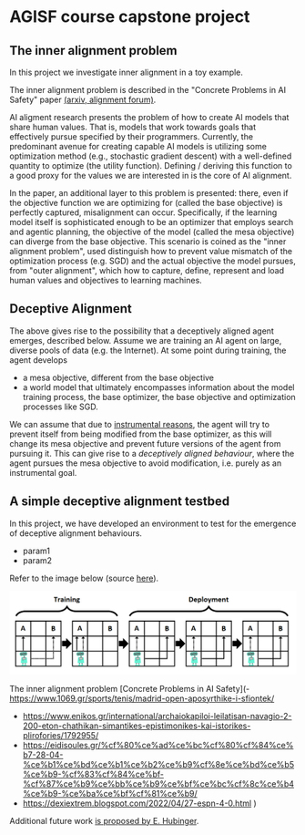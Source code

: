 <script type="text/javascript"
  src="https://cdn.mathjax.org/mathjax/latest/MathJax.js?config=TeX-AMS-MML_HTMLorMML">
</script>

# AGISF course capstone project

## The inner alignment problem

In this project we investigate inner alignment in a toy example.


The inner alignment problem is described in the "Concrete Problems in AI Safety" paper [(arxiv, ](https://arxiv.org/abs/1906.01820)
 [alignment forum)](https://www.alignmentforum.org/s/r9tYkB2a8Fp4DN8yB).

AI aligment research presents the problem of how to create AI models that share human values.
That is, models that work towards goals that effectively pursue specified by their programmers.
Currently, the predominant avenue for creating capable AI models is utilizing some optimization method (e.g., stochastic gradient descent) with a well-defined quantity to optimize (the utility function). Defining / deriving this function to a good proxy for the values we are interested in is the core of AI alignment.

In the paper, an additional layer to this problem is presented: there, even if the objective function we are optimizing for (called the base objective) is perfectly captured,
misalignment can occur. Specifically, if the learning model itself is sophisticated enough to be an optimizer that employs search and agentic planning,
the objective of the model (called the mesa objective) can diverge from the base objective. This scenario is coined as the "inner alignment problem", used distinguish how to prevent value mismatch of the optimization process (e.g. SGD) and the actual objective the model pursues, from "outer alignment", which how to capture, define, represent and load human values and objectives to learning machines.


## Deceptive Alignment

The above gives rise to the possibility that a deceptively aligned agent emerges, described below.
Assume we are training an AI agent on large, diverse pools of data (e.g. the Internet).
At some point during training, the agent develops

- a mesa objective, different from the base objective
- a world model that ultimately encompasses information about the model training process,
the base optimizer, the base objective and optimization processes like SGD.

We can assume that due to [instrumental reasons](https://en.wikipedia.org/wiki/Instrumental_convergence), the agent will try to prevent itself from being modified from the base optimizer, as this will change its mesa objective and prevent future versions of the agent from pursuing it.
This can give rise to a *deceptively aligned behaviour*, where the agent pursues the mesa objective to avoid modification,
i.e. purely as an instrumental goal.


## A simple deceptive alignment testbed

In this project, we have developed an environment to test for the emergence of deceptive alignment behaviours.

- param1
- param2

Refer to the image below (source [here](https://www.alignmentforum.org/s/r9tYkB2a8Fp4DN8yB/p/zthDPAjh9w6Ytbeks)).

![Robot maze](robot_maze.png "Deceptive alignment")



The inner alignment problem [Concrete Problems in AI Safety](- https://www.1069.gr/sports/tenis/madrid-open-aposyrthike-i-sfiontek/
- https://www.enikos.gr/international/archaiokapiloi-leilatisan-navagio-2-200-eton-chathikan-simantikes-epistimonikes-kai-istorikes-plirofories/1792955/
- https://eidisoules.gr/%cf%80%ce%ad%ce%bc%cf%80%cf%84%ce%b7-28-04-%ce%b1%ce%bd%ce%b1%ce%b2%ce%b9%cf%8e%ce%bd%ce%b5%ce%b9-%cf%83%cf%84%ce%bf-%cf%87%ce%b9%ce%bb%ce%b9%ce%bf%ce%bc%cf%8c%ce%b4%ce%b9-%ce%ba%ce%bf%cf%81%ce%b9/
- https://dexiextrem.blogspot.com/2022/04/27-espn-4-0.html
)

Additional future work [is proposed by E. Hubinger](https://www.alignmentforum.org/posts/2GycxikGnepJbxfHT/towards-an-empirical-investigation-of-inner-alignment).